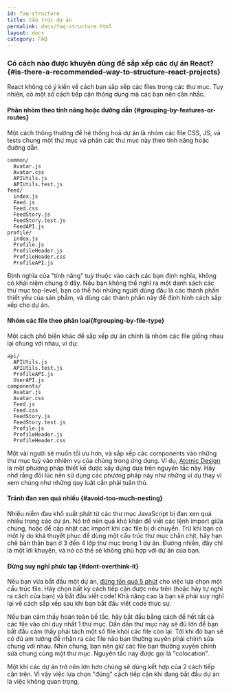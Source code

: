 ```yaml
---
id: faq-structure
title: Cấu trúc dự án
permalink: docs/faq-structure.html
layout: docs
category: FAQ
---
```


### Có cách nào được khuyên dùng để sắp xếp các dự án React? {#is-there-a-recommended-way-to-structure-react-projects}

React không có ý kiến về cách bạn sắp xếp các files trong các thư mục. Tuy nhiên, có một số cách tiếp cận thông dụng mà các bạn nên cân nhắc.

#### Phân nhóm theo tính năng hoặc đường dẫn {#grouping-by-features-or-routes}

Một cách thông thường để hệ thống hoá dự án là nhóm các file CSS, JS, và tests chung một thư mục và phân các thư mục này theo tính năng hoặc đường dẫn.

```
common/
  Avatar.js
  Avatar.css
  APIUtils.js
  APIUtils.test.js
feed/
  index.js
  Feed.js
  Feed.css
  FeedStory.js
  FeedStory.test.js
  FeedAPI.js
profile/
  index.js
  Profile.js
  ProfileHeader.js
  ProfileHeader.css
  ProfileAPI.js
```

Định nghĩa của "tính năng" tuỳ thuộc vào cách các bạn định nghĩa, không có khái niệm chung ở đây. Nếu bạn không thể nghĩ ra một danh sách các thư mục top-level, bạn có thể hỏi những người dùng đâu là các thành phần thiết yếu của sản phẩm, và dùng các thành phần này để định hình cách sắp xếp cho dự án. 

#### Nhóm các file theo phân loại{#grouping-by-file-type}

Một cách phổ biến khác để sắp xếp dự án chính là nhóm các file giống nhau lại chung với nhau, ví dụ:

```
api/
  APIUtils.js
  APIUtils.test.js
  ProfileAPI.js
  UserAPI.js
components/
  Avatar.js
  Avatar.css
  Feed.js
  Feed.css
  FeedStory.js
  FeedStory.test.js
  Profile.js
  ProfileHeader.js
  ProfileHeader.css
```

Một vài người sẽ muốn tối ưu hơn, và sắp xếp các components vào những thư mục tuỳ vào nhiệm vụ của chúng trong ứng dụng. Ví dụ, [Atomic Design](http://bradfrost.com/blog/post/atomic-web-design/) là một phương pháp thiết kế được xây dựng dựa trên nguyên tắc này. Hãy nhớ rằng đôi lúc nên sử dụng các phương pháp này như những ví dụ thay vì xem chúng như những quy luật cần phải tuân thủ.

#### Tránh đan xen quá nhiều {#avoid-too-much-nesting}

Nhiều niềm đau khổ xuất phát từ các thư mục JavaScript bị đan xen quá nhiều trong các dự án. Nó trở nên quá khó khăn để viết các lệnh import giữa chúng, hoặc để cập nhật các import khi các file bị di chuyển. Trừ khi bạn có một lý do khá thuyết phục để dùng một cấu trúc thư mục chằn chịt, hãy hạn chế bản thân bạn ở 3 đến 4 lớp thư mục trong 1 dự án. Đương nhiên, đây chỉ là một lời khuyên, và nó có thề sẽ không phù hợp với dự án của bạn.

#### Đừng suy nghĩ phức tạp {#dont-overthink-it}

Nếu bạn vừa bắt đầu một dự án, [đừng tốn quá 5 phút](https://en.wikipedia.org/wiki/Analysis_paralysis) cho việc lựa chọn một cấu trúc file. Hãy chọn bất kỳ cách tiếp cận được nêu trên (hoặc hãy tự nghĩ ra cách của bạn) và bắt đầu viết code! Khả năng cao là bạn sẽ phải suy nghĩ lại về cách sắp xếp sau khi bạn bắt đầu viết code thực sự.

Nếu bạn cảm thấy hoàn toàn bế tắc, hãy bắt đầu bằng cách để hết tất cả các file vào chỉ duy nhất 1 thư mục. Dần dần thư mục này sẽ đủ lớn để bạn bắt đầu cảm thấy phải tách một số file khỏi các file còn lại. Tới khi đó bạn sẽ có đủ am tường để nhận ra các file nào bạn thường xuyên phải chỉnh sửa chung với nhau. Nhìn chung, bạn nên giữ các file bạn thường xuyên chỉnh sửa chung cùng một thư mục. Nguyên tắc này được gọi là "colocation".

Một khi các dự án trở nên lớn hơn chúng sẽ dùng kết hợp của 2 cách tiếp cận trên. Vì vậy việc lựa chọn "đúng" cách tiếp cận khi đang bắt đầu dự án là việc không quan trọng.